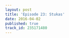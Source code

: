 ```yaml
---
layout: post
title: 'Episode 23: Stukas'
date: 2016-04-02
published: true
track_id: 235171480
---
```

<div class='list post-player' track='{{page.track_id}}'></div>